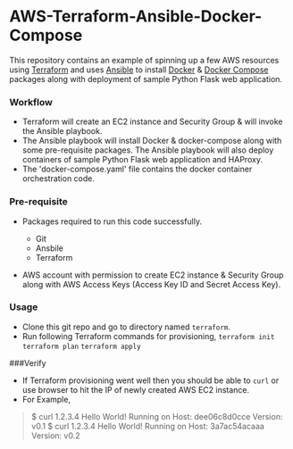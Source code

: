 # AWS-Terraform-Ansible-Docker-Compose
This repository contains an example of spinning up a few AWS resources using [Terraform](https://www.terraform.io/ "Terraform") and uses [Ansible](https://www.ansible.com/ "Ansible") to install [Docker](https://www.docker.com/ "Docker") & [Docker Compose](https://docs.docker.com/compose/ "docker-compose") packages along with deployment of sample Python Flask web application.

### Workflow

- Terraform will create an EC2 instance and Security Group & will invoke the Ansible playbook.
- The Ansible playbook will install Docker & docker-compose along with some pre-requisite packages. The Ansible playbook will also deploy containers of sample Python Flask web application and HAProxy.
- The 'docker-compose.yaml' file contains the docker container orchestration code.

### Pre-requisite
- Packages required to run this code successfully.
	- Git
	- Ansbile
	- Terraform

- AWS account with permission to create EC2 instance & Security Group along with AWS Access Keys (Access Key ID and Secret Access Key).

### Usage

- Clone this git repo and go to directory named `terraform`.
- Run following Terraform commands for provisioning,
	 `terraform init`
	 `terraform plan`
	 `terraform apply`

###Verify

- If Terraform provisioning went well then you should be able to `curl` or use browser to hit the IP of newly created AWS EC2 instance.
- For Example,
>$ curl 1.2.3.4
Hello World! Running on Host: dee06c8d0cce Version: v0.1
>$ curl 1.2.3.4
Hello World! Running on Host: 3a7ac54acaaa Version: v0.2
